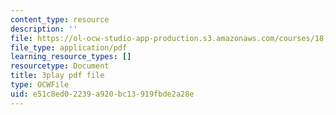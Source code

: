 ```yaml
---
content_type: resource
description: ''
file: https://ol-ocw-studio-app-production.s3.amazonaws.com/courses/18-06sc-linear-algebra-fall-2011/e51c8ed02239a920bc13919fbde2a28e_2IdtqGM6KWU.pdf
file_type: application/pdf
learning_resource_types: []
resourcetype: Document
title: 3play pdf file
type: OCWFile
uid: e51c8ed0-2239-a920-bc13-919fbde2a28e
---
```

